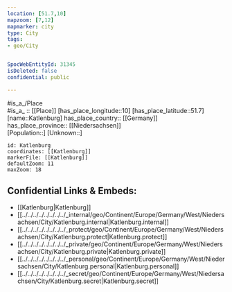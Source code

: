 ```yaml
---
location: [51.7,10] 
mapzoom: [7,12] 
mapmarker: city 
type: City
tags:
- geo/City


SpocWebEntityId: 31345
isDeleted: false
confidential: public

---
```

#is_a_/Place  
#is_a_ :: [[Place]] 
[has_place_longitude::10] 
[has_place_latitude::51.7] 
[name::Katlenburg] 
has_place_country:: [[Germany]]  
has_place_province:: [[Niedersachsen]]  
[Population::] 
[Unknown::] 


```leaflet
id: Katlenburg
coordinates: [[Katlenburg]] 
markerFile: [[Katlenburg]] 
defaultZoom: 11 
maxZoom: 18
```


## Confidential Links & Embeds: 
- [[Katlenburg|Katlenburg]]  
- [[../../../../../../../../_internal/geo/Continent/Europe/Germany/West/Niedersachsen/City/Katlenburg.internal|Katlenburg.internal]] 
- [[../../../../../../../../_protect/geo/Continent/Europe/Germany/West/Niedersachsen/City/Katlenburg.protect|Katlenburg.protect]] 
- [[../../../../../../../../_private/geo/Continent/Europe/Germany/West/Niedersachsen/City/Katlenburg.private|Katlenburg.private]] 
- [[../../../../../../../../_personal/geo/Continent/Europe/Germany/West/Niedersachsen/City/Katlenburg.personal|Katlenburg.personal]] 
- [[../../../../../../../../_secret/geo/Continent/Europe/Germany/West/Niedersachsen/City/Katlenburg.secret|Katlenburg.secret]] 
